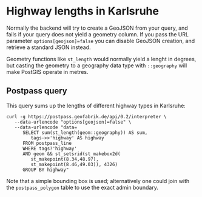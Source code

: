 # Highway lengths in Karlsruhe

Normally the backend will try to create a GeoJSON from your
query, and fails if your query does not yield a geometry column.
If you pass the URL parameter `options[geojson]=false` you can 
disable GeoJSON creation, and retrieve a standard JSON instead.

Geometry functions like `st_length` would normally yield a lenght
in degrees, but casting the geometry to a geography data type with
`::geography` will make PostGIS operate in metres.

## Postpass query

This query sums up the lengths of different highway types in Karlsruhe:

    curl -g https://postpass.geofabrik.de/api/0.2/interpreter \
       --data-urlencode "options[geojson]=false" \
       --data-urlencode "data=
          SELECT sum(st_length(geom::geography)) AS sum,
             tags->>'highway' AS highway
          FROM postpass_line
          WHERE tags?'highway'
          AND geom && st_setsrid(st_makebox2d(
             st_makepoint(8.34,48.97),
             st_makepoint(8.46,49.03)), 4326)
          GROUP BY highway"

Note that a simple bounding box is used; alternatively one could join 
with the `postpass_polygon` table to use the exact admin boundary.
